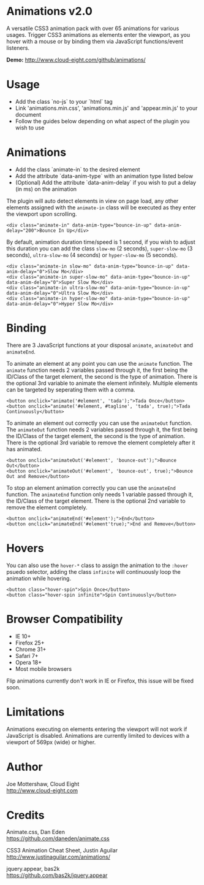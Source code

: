 Animations v2.0
===============

A versatile CSS3 animation pack with over 65 animations for various usages. Trigger CSS3 animations as elements enter the viewport, as you hover with a mouse or by binding them via JavaScript functions/event listeners.

**Demo:** http://www.cloud-eight.com/github/animations/


Usage
=====

<ul>
  <li>Add the class `no-js` to your `html` tag</li>
  <li>Link 'animations.min.css', 'animations.min.js' and 'appear.min.js' to your document</li>
  <li>Follow the guides below depending on what aspect of the plugin you wish to use</li>
</ul>


Animations
==========

<ul>
  <li>Add the class `animate-in` to the desired element</li>
  <li>Add the attribute `data-anim-type` with an animation type listed below</li>
  <li>(Optional) Add the attribute `data-anim-delay` if you wish to put a delay (in ms) on the animation</li>
</ul>

The plugin will auto detect elements in view on page load, any other elements assigned with the `animate-in` class will be executed as they enter the viewport upon scrolling.

```
<div class="animate-in" data-anim-type="bounce-in-up" data-anim-delay="200">Bounce In Up</div>
```

By default, animation duration time/speed is 1 second, if you wish to adjust this duration you can add the class `slow-mo` (2 seconds), `super-slow-mo` (3 seconds), `ultra-slow-mo` (4 seconds) or `hyper-slow-mo` (5 seconds).

```
<div class="animate-in slow-mo" data-anim-type="bounce-in-up" data-anim-delay="0">Slow Mo</div>
<div class="animate-in super-slow-mo" data-anim-type="bounce-in-up" data-anim-delay="0">Super Slow Mo</div>
<div class="animate-in ultra-slow-mo" data-anim-type="bounce-in-up" data-anim-delay="0">Ultra Slow Mo</div>
<div class="animate-in hyper-slow-mo" data-anim-type="bounce-in-up" data-anim-delay="0">Hyper Slow Mo</div>
```


Binding
=======

There are 3 JavaScript functions at your disposal `animate`, `animateOut` and `animateEnd`.

To animate an element at any point you can use the `animate` function.
The `animate` function needs 2 variables passed through it, the first being the ID/Class of the target element, the second is the type of animation.
There is the optional 3rd variable to animate the element infinitely.
Multiple elements can be targeted by seperating them with a comma.

```
<button onclick="animate('#element', 'tada');">Tada Once</button>
<button onclick="animate('#element, #tagline', 'tada', true);">Tada Continuously</button>
```

To animate an element out correctly you can use the `animateOut` function.
The `animateOut` function needs 2 variables passed through it, the first being the ID/Class of the target element, the second is the type of animation.
There is the optional 3rd variable to remove the element completely after it has animated.

```
<button onclick="animateOut('#element', 'bounce-out');">Bounce Out</button>
<button onclick="animateOut('#element', 'bounce-out', true);">Bounce Out and Remove</button>
```

To stop an element animation correctly you can use the `animateEnd` function.
The `animateEnd` function only needs 1 variable passed through it, the ID/Class of the target element.
There is the optional 2nd variable to remove the element completely.

```
<button onclick="animateEnd('#element');">End</button>
<button onclick="animateEnd('#element'true);">End and Remove</button>
```


Hovers
======

You can also use the `hover-*` class to assign the animation to the `:hover` psuedo selector, adding the class `infinite` will continuously loop the animation while hovering.

```
<button class="hover-spin">Spin Once</button>
<button class="hover-spin infinite">Spin Continuously</button>
```

Browser Compatibility
=====================

<ul>
  <li>IE 10+</li>
  <li>Firefox 25+</li>
  <li>Chrome 31+</li>
  <li>Safari 7+</li>
  <li>Opera 18+</li>
  <li>Most mobile browsers</li>
</ul>

Flip animations currently don't work in IE or Firefox, this issue will be fixed soon.


Limitations
===========

Animations executing on elements entering the viewport will not work if JavaScript is disabled.
Animations are currently limited to devices with a viewport of 569px (wide) or higher.


Author
======

Joe Mottershaw, Cloud Eight<br />
http://www.cloud-eight.com


Credits
======

Animate.css, Dan Eden<br />
https://github.com/daneden/animate.css

CSS3 Animation Cheat Sheet, Justin Aguilar<br />
http://www.justinaguilar.com/animations/

jquery.appear, bas2k<br />
https://github.com/bas2k/jquery.appear
